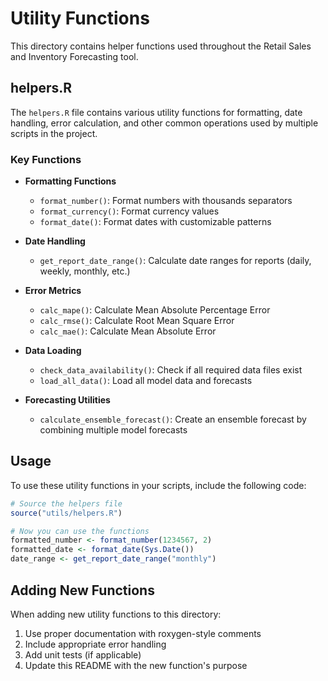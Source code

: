 # Utility Functions

This directory contains helper functions used throughout the Retail Sales and Inventory Forecasting tool.

## helpers.R

The `helpers.R` file contains various utility functions for formatting, date handling, error calculation, and other common operations used by multiple scripts in the project.

### Key Functions

- **Formatting Functions**
  - `format_number()`: Format numbers with thousands separators
  - `format_currency()`: Format currency values
  - `format_date()`: Format dates with customizable patterns

- **Date Handling**
  - `get_report_date_range()`: Calculate date ranges for reports (daily, weekly, monthly, etc.)

- **Error Metrics**
  - `calc_mape()`: Calculate Mean Absolute Percentage Error
  - `calc_rmse()`: Calculate Root Mean Square Error
  - `calc_mae()`: Calculate Mean Absolute Error

- **Data Loading**
  - `check_data_availability()`: Check if all required data files exist
  - `load_all_data()`: Load all model data and forecasts

- **Forecasting Utilities**
  - `calculate_ensemble_forecast()`: Create an ensemble forecast by combining multiple model forecasts

## Usage

To use these utility functions in your scripts, include the following code:

```R
# Source the helpers file
source("utils/helpers.R")

# Now you can use the functions
formatted_number <- format_number(1234567, 2)
formatted_date <- format_date(Sys.Date())
date_range <- get_report_date_range("monthly")
```

## Adding New Functions

When adding new utility functions to this directory:

1. Use proper documentation with roxygen-style comments
2. Include appropriate error handling
3. Add unit tests (if applicable)
4. Update this README with the new function's purpose 